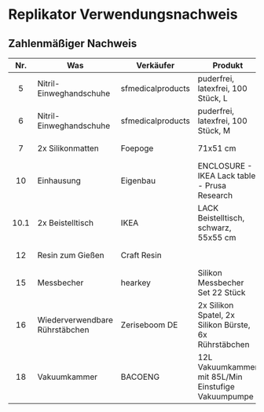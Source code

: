 # Replikator Verwendungsnachweis


## Zahlenmäßiger Nachweis

|  Nr.  | Was                            | Verkäufer         | Produkt                                               | Link |    Preis | Rabatt | Rabatt | Rechnungsdatum | Lieferdatum | Beleg                                                                                           |
| :---: | ------------------------------ | ----------------- | ----------------------------------------------------- | ---- | -------: | -----: | -----: | :------------: | :---------: | ----------------------------------------------------------------------------------------------- |
|   5   | Nitril-Einweghandschuhe        | sfmedicalproducts | puderfrei, latexfrei, 100 Stück, L                    | [19] |  12,99 € |    0 % | 0,00 € |   31.03.2022   | 04.04.2022  | [Einweghandschuhe - sfmedicalproducts.pdf](Belege/Einweghandschuhe%20-%20sfmedicalproducts.pdf) |
|   6   | Nitril-Einweghandschuhe        | sfmedicalproducts | puderfrei, latexfrei, 100 Stück, M                    | [20] |  12,99 € |    0 % | 0,00 € |   31.03.2022   | 04.04.2022  | [Einweghandschuhe - sfmedicalproducts.pdf](Belege/Einweghandschuhe%20-%20sfmedicalproducts.pdf) |
|   7   | 2x Silikonmatten               | Foepoge           | 71x51 cm                                              | [21] |  37,78 € |    0 % | 0,00 € |   01.04.2022   | 04.04.2022  | [Silikonmatte - Foepoge.pdf](Belege/Messbecher%20-%20hearkey.pdf)                               |
|  10   | Einhausung                     | Eigenbau          | ENCLOSURE - IKEA Lack table - Prusa Research          | [24] |          |        |        |                |             |                                                                                                 |
| 10.1  | 2x Beistelltisch               | IKEA              | LACK Beistelltisch, schwarz, 55x55 cm                 | [35] |  17,88 € |    0 % | 0,00 € |   01.04.2022   | 01.04.2022  | [Beistelltisch - IKEA.pdf](Belege/Beistelltisch%20-%20IKEA.pdf)                                 |
|  12   | Resin zum Gießen               | Craft Resin       |                                                       |      |          |  100 % |        |                |             |                                                                                                 |
|  15   | Messbecher                     | hearkey           | Silikon Messbecher Set 22 Stück                       | [29] |  12,59 € |   10 % | 1,40 € |   31.03.2022   | 01.04.2022  | [Messbecher - hearkey.pdf](Belege/Messbecher%20-%20hearkey.pdf)                                 |
|  16   | Wiederverwendbare Rührstäbchen | Zeriseboom DE     | 2x Silikon Spatel, 2x Silikon Bürste, 6x Rührstäbchen | [30] |  12,99 € |    0 % | 0,00 € |   01.04.2022   | 04.04.2022  | [Rührstäbchen - Zeriseboom DE.pdf](Belege/Rührstäbchen%20-%20Zeriseboom%20DE.pdf)               |
|  18   | Vakuumkammer                   | BACOENG           | 12L Vakuumkammer mit 85L/Min Einstufige Vakuumpumpe   | [32] | 189,99 € |    0 % | 0,00 € |   01.04.2022   | 04.04.2022  | [Vakuumkammer - BACOENG.pdf](Belege/Vakuumkammer%20-%20BACOENG.pdf)                             |


[19]: https://smile.amazon.de/dp/B00X81MA0Q
[20]: https://smile.amazon.de/dp/B00X81M4FW
[21]: https://smile.amazon.de/dp/B09KV3SG8W
[24]: https://www.prusaprinters.org/prints/17-original-prusa-i3-mk3-enclosure-ikea-lack-table-pr
[29]: https://smile.amazon.de/dp/B0948HLCNH
[30]: https://smile.amazon.de/dp/B094J2R1HR
[32]: https://smile.amazon.de/dp/B01HRHVXM2
[35]: https://www.ikea.com/de/de/p/lack-beistelltisch-schwarz-20011408
